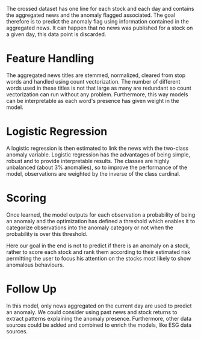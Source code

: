 The crossed dataset has one line for each stock and each day and contains the aggregated news and the anomaly flagged associated. The goal therefore is to predict the anomaly flag using information contained in the aggregated news. It can happen that no news was published for a stock on a given day, this data point is discarded.

# Feature Handling

The aggregated news titles are stemmed, normalized, cleared from stop words and handled using count vectorization. The number of different words used in these titles is not that large as many are redundant so count vectorization can run without any problem. Furthermore, this way models can be interpretable as each word's presence has given weight in the model.

# Logistic Regression

A logistic regression is then estimated to link the news with the two-class anomaly variable. Logistic regression has the advantages of being simple, robust and to provide interpretable results. The classes are highly unbalanced (about 3% anomalies), so to improve the performance of the model, observations are weighted by the inverse of the class cardinal.

# Scoring

Once learned, the model outputs for each observation a probability of being an anomaly and the optimization has defined a threshold which enables it to categorize observations into the anomaly category or not when the probability is over this threshold.

Here our goal in the end is not to predict if there is an anomaly on a stock, rather to score each stock and rank them according to their estimated risk permitting the user to focus his attention on the stocks most likely to show anomalous behaviours.

# Follow Up

In this model, only news aggregated on the current day are used to predict an anomaly. We could consider using past news and stock returns to extract patterns explaining the anomaly presence. Furthermore, other data sources could be added and combined to enrich the models, like ESG data sources.